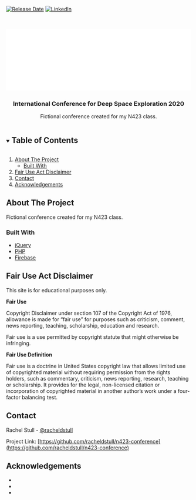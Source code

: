 <!--
*** Thanks for checking out the Best-README-Template. If you have a suggestion
*** that would make this better, please fork the repo and create a pull request
*** or simply open an issue with the tag "enhancement".
*** Thanks again! Now go create something AMAZING! :D
***
***
***
*** To avoid retyping too much info. Do a search and replace for the following:
*** github_username, repo_name, twitter_handle, email, project_title, project_description
-->



<!-- PROJECT SHIELDS -->
<!--
*** I'm using markdown "reference style" links for readability.
*** Reference links are enclosed in brackets [ ] instead of parentheses ( ).
*** See the bottom of this document for the declaration of the reference variables
*** for contributors-url, forks-url, etc. This is an optional, concise syntax you may use.
*** https://www.markdownguide.org/basic-syntax/#reference-style-links
-->
[![Release Date][release-shield]][release-url]
[![LinkedIn][linkedin-shield]][linkedin-url]



<!-- PROJECT LOGO -->
<br />
<p align="center">
  <a href="https://github.com/racheldstull/n423-conference">
    <img src="https://github.com/racheldstull/n423-conference/blob/877ba41992f67f54f0a7c6e43dca7121265c1227/images/logo.svg" alt="Logo" width="600">
  </a>

  <h3 align="center">International Conference for Deep Space Exploration 2020</h3>

  <p align="center">
    Fictional conference created for my N423 class.
  </p>
</p>



<!-- TABLE OF CONTENTS -->
<details open="open">
  <summary><h2 style="display: inline-block">Table of Contents</h2></summary>
  <ol>
    <li>
      <a href="#about-the-project">About The Project</a>
      <ul>
        <li><a href="#built-with">Built With</a></li>
      </ul>
    </li>
    <li><a href="#fair-use-act-disclaimer">Fair Use Act Disclaimer</a></li>
    <li><a href="#contact">Contact</a></li>
    <li><a href="#acknowledgements">Acknowledgements</a></li>
  </ol>
</details>



<!-- ABOUT THE PROJECT -->
## About The Project

Fictional conference created for my N423 class.


### Built With

* [jQuery](https://jquery.com/)
* [PHP](https://www.php.net/)
* [Firebase](https://firebase.google.com/)



<!-- LICENSE -->
## Fair Use Act Disclaimer

This site is for educational purposes only.

**Fair Use**

Copyright Disclaimer under section 107 of the Copyright Act of 1976, allowance is made for “fair use” for purposes such as criticism, comment, news reporting, teaching, scholarship, education and research.

Fair use is a use permitted by copyright statute that might otherwise be infringing.

**Fair Use Definition**

Fair use is a doctrine in United States copyright law that allows limited use of copyrighted material without requiring permission from the rights holders, such as commentary, criticism, news reporting, research, teaching or scholarship. It provides for the legal, non-licensed citation or incorporation of copyrighted material in another author’s work under a four-factor balancing test.



<!-- CONTACT -->
## Contact

Rachel Stull - [@racheldstull](https://twitter.com/racheldstull)

Project Link: [https://github.com/racheldstull/n423-conference](https://github.com/racheldstull/n423-conference)



<!-- ACKNOWLEDGEMENTS -->
## Acknowledgements

* []()
* []()
* []()





<!-- MARKDOWN LINKS & IMAGES -->
<!-- https://www.markdownguide.org/basic-syntax/#reference-style-links -->
[release-shield]: https://img.shields.io/github/release-date/racheldstull/n423-conference?style=flat-square
[release-url]: https://github.com/racheldstull/n423-conference
[linkedin-shield]: https://img.shields.io/badge/-LinkedIn-black.svg?style=flat-square&logo=linkedin&colorB=555
[linkedin-url]: https://linkedin.com/in/racheldstull

